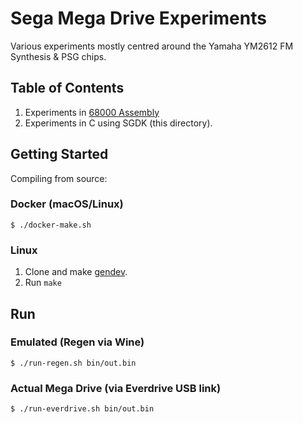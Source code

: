 # Sega Mega Drive Experiments

Various experiments mostly centred around the Yamaha YM2612 FM Synthesis & PSG chips.

## Table of Contents

1. Experiments in [68000 Assembly](assembly-only)
2. Experiments in C using SGDK (this directory).

## Getting Started

Compiling from source:

### Docker (macOS/Linux)

```
$ ./docker-make.sh
```

### Linux

1. Clone and make [gendev](https://github.com/kubilus1/gendev).
2. Run `make`

## Run

### Emulated (Regen via Wine)

```
$ ./run-regen.sh bin/out.bin
```

### Actual Mega Drive (via Everdrive USB link)

```
$ ./run-everdrive.sh bin/out.bin
```
